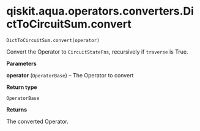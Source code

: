 # qiskit.aqua.operators.converters.DictToCircuitSum.convert

`DictToCircuitSum.convert(operator)`

Convert the Operator to `CircuitStateFns`, recursively if `traverse` is True.

**Parameters**

**operator** (`OperatorBase`) – The Operator to convert

**Return type**

`OperatorBase`

**Returns**

The converted Operator.

